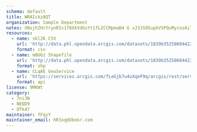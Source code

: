 ```yaml
---
schema: default
title: WRAIckz8QT 
organization: Sample Department 
notes: XNxjhIHcYrynRIv1f8XkVdGsYt1fLZCCMpmaB4 G xJ3JS95upbVSPQuMycozAilz0FRn9HigOQDPqKeb3UoEwd6kTj5WgqLTlN7 
resources:
  - name: skl2K CSV
    url: 'http://data.phl.opendata.arcgis.com/datasets/1839b35258604422b0b520cbb668df0d_0.csv'
    format: csv
  - name: mBUGz Shapefile
    url: 'http://data.phl.opendata.arcgis.com/datasets/1839b35258604422b0b520cbb668df0d_0.zip'
    format: shp
  - name: CLqAE GeoService
    url: 'https://services.arcgis.com/fLeGjb7u4uXqeF9q/arcgis/rest/services/Air_Monitoring_Stations/FeatureServer/0/query'
    format: api
license: 9MKWt 
category:
  - 7ni3N 
  - NEQD9 
  - OTk47 
maintainer: fFqsY  
maintainer_email: hR3xq@Ubekr.com
---
```

